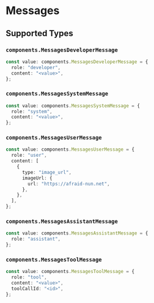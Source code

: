 # Messages


## Supported Types

### `components.MessagesDeveloperMessage`

```typescript
const value: components.MessagesDeveloperMessage = {
  role: "developer",
  content: "<value>",
};
```

### `components.MessagesSystemMessage`

```typescript
const value: components.MessagesSystemMessage = {
  role: "system",
  content: "<value>",
};
```

### `components.MessagesUserMessage`

```typescript
const value: components.MessagesUserMessage = {
  role: "user",
  content: [
    {
      type: "image_url",
      imageUrl: {
        url: "https://afraid-nun.net",
      },
    },
  ],
};
```

### `components.MessagesAssistantMessage`

```typescript
const value: components.MessagesAssistantMessage = {
  role: "assistant",
};
```

### `components.MessagesToolMessage`

```typescript
const value: components.MessagesToolMessage = {
  role: "tool",
  content: "<value>",
  toolCallId: "<id>",
};
```

